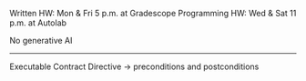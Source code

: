 Written HW: Mon & Fri 5 p.m. at Gradescope
Programming HW: Wed & Sat 11 p.m. at Autolab

No generative AI

---

Executable Contract Directive $\to$ preconditions and postconditions